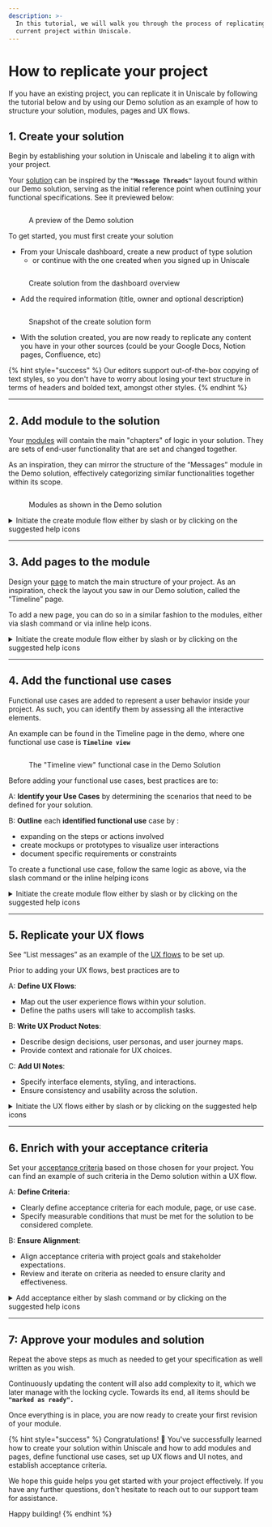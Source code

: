 ```yaml
---
description: >-
  In this tutorial, we will walk you through the process of replicating your
  current project within Uniscale.
---
```


# How to replicate your project

If you have an existing project, you can replicate it in Uniscale by following the tutorial below and by using our Demo solution as an example of how to structure your solution, modules, pages and UX flows.

## 1. Create your solution

Begin by establishing your solution in Uniscale and labeling it to align with your project.

Your [solution](../using-uniscale/wip-specification/solution-basics.md#solution) can be inspired by the **`"Message Threads"`** layout found within our Demo solution, serving as the initial reference point when outlining your functional specifications. See it previewed below:&#x20;

<figure><img src="../.gitbook/assets/app.uniscale.com_8c68f0da-8a3c-45bb-abba-2b6d36aa6b3c_user_solution_fb344616-794e-4bd7-b81a-fb1e3361701f_design (1).png" alt=""><figcaption><p>A preview of the Demo solution</p></figcaption></figure>

To get started, you must first create your solution

* From your Uniscale dashboard, create a new product of type solution
  * or continue with the one created when you signed up in Uniscale

<figure><img src="../.gitbook/assets/CleanShot 2024-04-11 at 14.19.17@2x.png" alt=""><figcaption><p>Create solution from the dashboard overview</p></figcaption></figure>

* Add the required information (title, owner and optional description)&#x20;

<figure><img src="../.gitbook/assets/CleanShot 2024-04-11 at 09.50.34.png" alt=""><figcaption><p>Snapshot of the create solution form</p></figcaption></figure>

* With the solution created, you are now ready to replicate any content you have in your other sources (could be your Google Docs, Notion pages, Confluence, etc)

{% hint style="success" %}
Our editors support out-of-the-box copying of text styles, so you don't have to worry about losing your text structure in terms of headers and bolded text, amongst other styles.
{% endhint %}

***

## 2. Add module to the solution

Your [modules](../using-uniscale/wip-specification/solution-basics.md#module) will contain the main "chapters" of logic in your solution. They are sets of end-user functionality that are set and changed together.

As an inspiration, they can mirror the structure of the “Messages” module in the Demo solution, effectively categorizing similar functionalities together within its scope.&#x20;

<figure><img src="../.gitbook/assets/CleanShot 2024-04-11 at 09.58.39 (1).png" alt=""><figcaption><p>Modules as shown in the Demo solution</p></figcaption></figure>

<details>

<summary>Initiate the create module flow either by slash or by clicking on the suggested help icons</summary>

<img src="../.gitbook/assets/CleanShot 2024-04-11 at 13.51.46@2x.png" alt="Via slash" data-size="original">

<img src="../.gitbook/assets/CleanShot 2024-04-11 at 13.51.52@2x.png" alt="Via inline help icons" data-size="original">

Give your module a title and you are good to go.

</details>

***

## 3. Add pages to the module

Design your [page](../using-uniscale/wip-specification/solution-basics.md#page) to match the main structure of your project. As an inspiration, check the layout you saw in our Demo solution, called the “Timeline” page.

To add a new page, you can do so in a similar fashion to the modules, either via slash command or via inline help icons.



<details>

<summary>Initiate the create module flow either by slash or by clicking on the suggested help icons</summary>

![](<../.gitbook/assets/image (36).png>)

![](<../.gitbook/assets/CleanShot 2024-04-11 at 14.39.23@2x.png>)

Now you have created a page and are ready for the next step.&#x20;

</details>

***



## 4. Add the functional use cases

Functional use cases are added to represent a user behavior inside your project. As such, you can identify them by assessing all the interactive elements.&#x20;

An example can be found in the Timeline page in the demo, where one functional use case is **`Timeline view`**

<figure><img src="../.gitbook/assets/app.uniscale.com_995a8e55-6e86-4f82-ad40-4326f335a6e7_user_solution_c573273a-a403-406a-aa0f-45a7ea608253_design.png" alt=""><figcaption><p>The "Timeline view" functional case in the Demo Solution</p></figcaption></figure>

Before adding your functional use cases, best practices are to:&#x20;

A: **Identify your Use Cases** by determining the scenarios that need to be defined for your solution.

B: **Outline** each **identified functional use** case by :&#x20;

* expanding on the steps or actions involved
* create mockups or prototypes to visualize user interactions
* document specific requirements or constraints

To create a functional use case, follow the same logic as above, via the slash command or the inline helping icons



<details>

<summary>Initiate the create module flow either by slash or by clicking on the suggested help icons</summary>

![](<../.gitbook/assets/image (38).png>)

![](<../.gitbook/assets/image (39).png>)

Now you have created a functional use case and are ready for the next step.

</details>

***

## 5. Replicate your UX flows

See “List messages” as an example of the [UX flows](../using-uniscale/wip-specification/solution-basics.md#ux-flow) to be set up.

Prior to adding your UX flows, best practices are to&#x20;

A: **Define UX Flows**:

* Map out the user experience flows within your solution.
* Define the paths users will take to accomplish tasks.

B: **Write UX Product Notes**:

* Describe design decisions, user personas, and user journey maps.
* Provide context and rationale for UX choices.

C: **Add UI Notes**:

* Specify interface elements, styling, and interactions.
* Ensure consistency and usability across the solution.

<details>

<summary>Initiate the UX flows either by slash or by clicking on the suggested help icons</summary>

![](<../.gitbook/assets/CleanShot 2024-04-11 at 14.26.22@2x.png>)

![](<../.gitbook/assets/CleanShot 2024-04-11 at 14.26.54@2x.png>)

Give your UX flow a title and you are good to go.

</details>

***

## 6. Enrich with your acceptance criteria

Set your [acceptance criteria](../using-uniscale/wip-specification/solution-basics.md#functional-acceptance-criteria) based on those chosen for your project. You can find an example of such criteria in the Demo solution within a UX flow.

A: **Define Criteria**:

* Clearly define acceptance criteria for each module, page, or use case.
* Specify measurable conditions that must be met for the solution to be considered complete.

B: **Ensure Alignment**:

* Align acceptance criteria with project goals and stakeholder expectations.
* Review and iterate on criteria as needed to ensure clarity and effectiveness.

<details>

<summary>Add acceptance either by slash command or by clicking on the suggested help icons</summary>

![](<../.gitbook/assets/CleanShot 2024-04-11 at 14.35.23@2x.png>)

![](<../.gitbook/assets/CleanShot 2024-04-11 at 14.35.13@2x (1).png>)

Give your Acceptance criteria a title and you are good to go.

</details>

***

## 7:  Approve your modules and solution

Repeat the above steps as much as needed to get your specification as well written as you wish.

Continuously updating the content will also add complexity to it, which we later manage with the locking cycle. Towards its end, all items should be **`"marked as ready".`**

Once everything is in place, you are now ready to create your first revision of your module.&#x20;

{% hint style="success" %}
Congratulations! :tada: You've successfully learned how to create your solution within Uniscale and how to add modules and pages, define functional use cases, set up UX flows and UI notes, and establish acceptance criteria.&#x20;

We hope this guide helps you get started with your project effectively. If you have any further questions, don't hesitate to reach out to our support team for assistance.&#x20;

Happy building!
{% endhint %}
